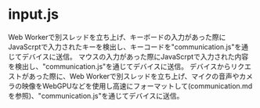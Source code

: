 # input.js

Web Workerで別スレッドを立ち上げ、キーボードの入力があった際にJavaScrptで入力されたキーを検出し、キーコードを"communication.js"を通じてデバイスに送信。
マウスの入力があった際にJavaScrptで入力された内容を検出し、"communication.js"を通じてデバイスに送信。
デバイスからリクエストがあった際に、Web Workerで別スレッドを立ち上げ、マイクの音声やカメラの映像をWebGPUなどを使用し高速にフォーマットして(communication.mdを参照)、"communication.js"を通じてデバイスに送信。